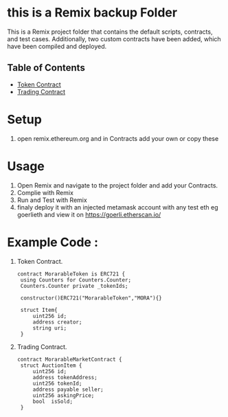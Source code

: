 # this is a Remix backup Folder

This is a Remix project folder that contains the default scripts, contracts, and test cases. Additionally, two custom contracts have been added, which have been compiled and deployed.

## Table of Contents

- [Token Contract](https://github.com/ZafeerMahmood/Remix/blob/main/.workspaces/remixDefault_Fyp/contracts/MorarableToken.sol)
- [Trading Contract](https://github.com/ZafeerMahmood/Remix/blob/main/.workspaces/remixDefault_Fyp/contracts/MorarableMarketContract.sol)

# Setup

1. open remix.ethereum.org and in Contracts add your own or copy these

# Usage

1. Open Remix and navigate to the project folder and add your Contracts.
2. Complie with Remix
3. Run and Test with Remix
4. finaly deploy it with an injected metamask account with any test eth eg goerlieth and view it on https://goerli.etherscan.io/


# Example Code :
1. Token Contract.
   ```sol
   contract MorarableToken is ERC721 {
    using Counters for Counters.Counter;
    Counters.Counter private _tokenIds;

    constructor()ERC721("MorarableToken","MORA"){}

    struct Item{
        uint256 id;
        address creator;
        string uri;
    }
   ```
2. Trading Contract.
   ```sol
   contract MorarableMarketContract {
    struct AuctionItem {
        uint256 id;
        address tokenAddress;
        uint256 tokenId;
        address payable seller;
        uint256 askingPrice;
        bool  isSold;
    }

   ```


